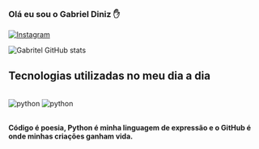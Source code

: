 ### Olá eu sou o Gabriel Diniz ✋

[![Instagram](https://img.shields.io/badge/Instagram-E4405F?style=for-the-badge&logo=instagram&logoColor=white)](https://www.instagram.com/bieudiniz/)

![Gabritel GitHub stats](https://github-readme-stats.vercel.app/api?username=gabritec&show_icons=true&theme=radical)

## Tecnologias utilizadas no meu dia a dia

<div style="display: inline_block"><br/>
    <img aling= "center" alt ="python" src="https://img.shields.io/badge/Python-14354C?style=for-the-badge&logo=python&logoColor=white"/>
     <img aling= "center" alt ="python" src="https://img.shields.io/badge/Markdown-000000?style=for-the-badge&logo=markdown&logoColor=white"/>
</div><br/>

**Código é poesia, Python é minha linguagem de expressão e o GitHub é onde minhas criações ganham vida.**

